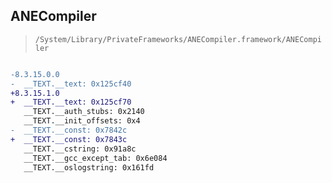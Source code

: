 ## ANECompiler

> `/System/Library/PrivateFrameworks/ANECompiler.framework/ANECompiler`

```diff

-8.3.15.0.0
-  __TEXT.__text: 0x125cf40
+8.3.15.1.0
+  __TEXT.__text: 0x125cf70
   __TEXT.__auth_stubs: 0x2140
   __TEXT.__init_offsets: 0x4
-  __TEXT.__const: 0x7842c
+  __TEXT.__const: 0x7843c
   __TEXT.__cstring: 0x91a8c
   __TEXT.__gcc_except_tab: 0x6e084
   __TEXT.__oslogstring: 0x161fd

```
